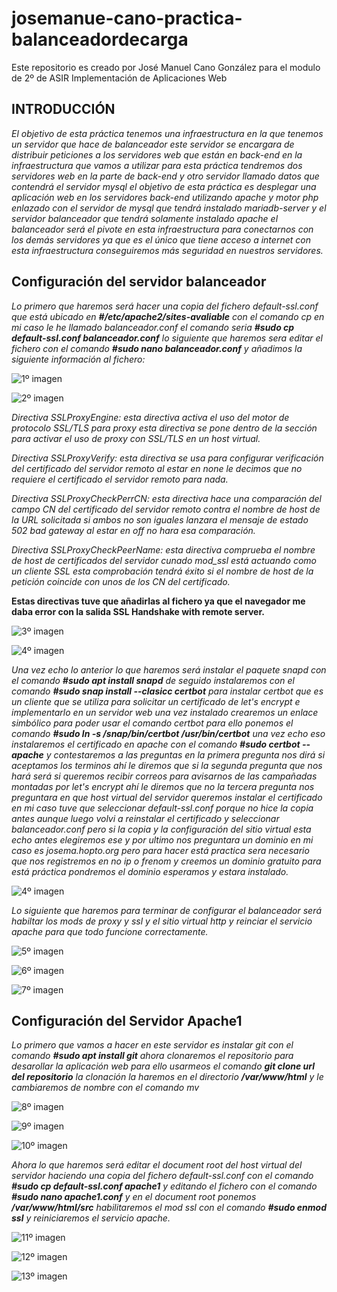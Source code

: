 # josemanue-cano-practica-balanceadordecarga
Este repositorio es creado por José Manuel Cano González para el modulo de 2º de ASIR Implementación de Aplicaciones Web




## INTRODUCCIÓN ##

*El objetivo de esta práctica tenemos una infraestructura en la que tenemos un servidor que hace de balanceador este servidor se encargara de distribuir peticiones a los servidores web que están en back-end en la infraestructura que vamos a utilizar para esta práctica tendremos dos servidores web en la parte de back-end y otro servidor llamado datos que contendrá el servidor mysql el objetivo de esta práctica es desplegar una aplicación web en los servidores back-end utilizando apache y motor php enlazado con el servidor de mysql que tendrá instalado mariadb-server y el servidor balanceador que tendrá solamente instalado apache el balanceador será el pivote en esta infraestructura para conectarnos con los demás servidores ya que es el único que tiene acceso a internet con esta infraestructura conseguiremos más seguridad en nuestros servidores.*



## Configuración del servidor balanceador ##

*Lo primero que haremos será hacer una copia del fichero default-ssl.conf que está ubicado en **#/etc/apache2/sites-avaliable** con el comando cp en mi caso le he llamado balanceador.conf el comando seria **#sudo cp default-ssl.conf balanceador.conf** lo siguiente que haremos sera editar el fichero con el comando **#sudo nano balanceador.conf** y añadimos la siguiente información al fichero:*

![1º imagen](/Practica2/Copia%20sitio%20virtual%20balanceador.png)

![2º imagen](/Practica2/fichero%20balanceador.conf.png)


*Directiva SSLProxyEngine: esta directiva activa el uso del motor de protocolo SSL/TLS para proxy esta directiva se pone dentro de la sección <VirtualHost> para activar el uso de proxy con SSL/TLS en un host virtual.*

*Directiva SSLProxyVerify: esta directiva se usa para configurar verificación del certificado del servidor remoto al estar en none le decimos que no requiere el certificado el servidor remoto para nada.*

*Directiva SSLProxyCheckPerrCN: esta directiva hace una comparación del campo CN del certificado del servidor remoto contra el nombre de host de la URL solicitada si ambos no son iguales lanzara el mensaje de estado 502 bad gateway al estar en off no hara esa comparación.*

*Directiva SSLProxyCheckPeerName: esta directiva comprueba el nombre de host de certificados del servidor cunado mod_ssl está actuando como un cliente SSL esta comprobación tendrá éxito si el nombre de host de la petición coincide con unos de los CN del certificado.*

**Estas directivas tuve que añadirlas al fichero ya que el navegador me daba error con la salida SSL Handshake with remote server.**

![3º imagen](/Practica2/error%20server%20apache%20ssl%20handshake2.png)

![4º imagen](/Practica2/error%20server%20apache%20ssl%20handshake.png)

*Una vez echo lo anterior lo que haremos será instalar el paquete snapd con el comando **#sudo apt install snapd** de seguido instalaremos con el comando **#sudo snap install --clasicc certbot** para instalar certbot que es un cliente que se utiliza para solicitar un certificado de let's encrypt e implementarlo en un servidor web una vez instalado crearemos un enlace simbólico para poder usar el comando certbot para ello ponemos el comando **#sudo ln -s /snap/bin/certbot /usr/bin/certbot** una vez echo eso instalaremos el certificado en apache con el comando **#sudo certbot --apache** y contestaremos a las preguntas en la primera pregunta nos dirá si aceptamos los terminos ahí le diremos que si la segunda pregunta que nos hará será si queremos recibir correos para avisarnos de las campañadas montadas por let's encrypt ahí le diremos que no  la tercera pregunta nos preguntara en que host virtual del servidor queremos instalar el certificado en mi caso tuve que seleccionar default-ssl.conf porque no hice la copia antes aunque luego volvi a reinstalar el certificado y seleccionar balanceador.conf pero si la copia y la configuración del sitio virtual esta echo antes elegiremos ese y por ultimo nos preguntara un dominio en mi caso es josema.hopto.org pero para hacer está practica sera necesario que nos registremos en no ip o frenom y creemos un dominio gratuito para está práctica pondremos el dominio esperamos y estara instalado.*


![4º imagen](/Practica2/Captura%20trabajo%202%20certbot.png)

*Lo siguiente que haremos para terminar de configurar el balanceador será habiltar los mods de proxy y ssl y el sitio virtual http y reinciar el servicio apache para que todo funcione correctamente.*

![5º imagen](/Practica2/captrua%20trabajo%202%20habiltar%20modos%20balanceador1.png)

![6º imagen](/Practica2/captrua%20trabajo%202%20habiltar%20modos%20balanceador2.png)

![7º imagen](/Practica2/habiltar%20sitio%20virtual%20y%20ssl%20balanceador.png)


## Configuración del Servidor Apache1 ##

*Lo primero que vamos a hacer en este servidor es instalar git con el comando **#sudo apt install git**  ahora clonaremos el repositorio para desarollar la aplicación web para ello usarmeos el comando **git clone url del repositorio** la clonación la haremos en el directorio **/var/www/html** y le cambiaremos de nombre con el comando mv*


![8º imagen](/Practica2/apache1/captura%20trabajo%20instalar%20git%201.png)

![9º imagen](/Practica2/apache1/clonación%20repositorio.png)

![10º imagen](/Practica2/apache1/cambiar%20nombre%20a%20repositorio%20clonado%20apache1.png)

*Ahora lo que haremos será editar el document root del host virtual del servidor haciendo una copia del fichero default-ssl.conf con el comando **#sudo cp default-ssl.conf apache1** y editando el fichero con el comando **#sudo nano apache1.conf** y en el document root ponemos **/var/www/html/src** habilitaremos el mod ssl con el comando **#sudo enmod ssl** y reiniciaremos el servicio apache.*


![11º imagen](/Practica2/apache1/captura%20apache1%20sitio%20nano.png)

![12º imagen](/Practica2/apache1/captura%20trabajo%203%20apache1%20sitio%20virtual.png)


![13º imagen](/Practica2/apache1/captura3%20trabajo%20habiltar%20ssl%20apache1.png)
